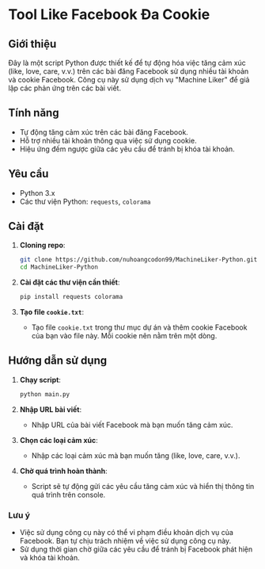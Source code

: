 # Tool Like Facebook Đa Cookie

## Giới thiệu

Đây là một script Python được thiết kế để tự động hóa việc tăng cảm xúc (like, love, care, v.v.) trên các bài đăng Facebook sử dụng nhiều tài khoản và cookie Facebook. Công cụ này sử dụng dịch vụ "Machine Liker" để giả lập các phản ứng trên các bài viết.

## Tính năng

- Tự động tăng cảm xúc trên các bài đăng Facebook.
- Hỗ trợ nhiều tài khoản thông qua việc sử dụng cookie.
- Hiệu ứng đếm ngược giữa các yêu cầu để tránh bị khóa tài khoản.

## Yêu cầu

- Python 3.x
- Các thư viện Python: `requests`, `colorama`

## Cài đặt

1. **Cloning repo**:

   ```sh
   git clone https://github.com/nuhoangcodon99/MachineLiker-Python.git
   cd MachineLiker-Python
   ```

2. **Cài đặt các thư viện cần thiết**:

   ```sh
   pip install requests colorama
   ```

3. **Tạo file `cookie.txt`**:
   - Tạo file `cookie.txt` trong thư mục dự án và thêm cookie Facebook của bạn vào file này. Mỗi cookie nên nằm trên một dòng.

## Hướng dẫn sử dụng

1. **Chạy script**:

   ```sh
   python main.py
   ```

2. **Nhập URL bài viết**:

   - Nhập URL của bài viết Facebook mà bạn muốn tăng cảm xúc.

3. **Chọn các loại cảm xúc**:

   - Nhập các loại cảm xúc mà bạn muốn tăng (like, love, care, v.v.).

4. **Chờ quá trình hoàn thành**:
   - Script sẽ tự động gửi các yêu cầu tăng cảm xúc và hiển thị thông tin quá trình trên console.

### Lưu ý

- Việc sử dụng công cụ này có thể vi phạm điều khoản dịch vụ của Facebook. Bạn tự chịu trách nhiệm về việc sử dụng công cụ này.
- Sử dụng thời gian chờ giữa các yêu cầu để tránh bị Facebook phát hiện và khóa tài khoản.

